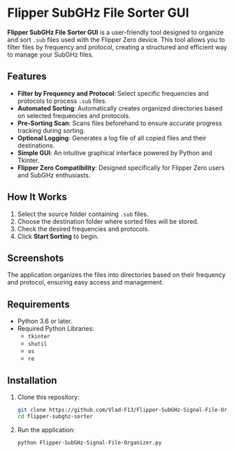 # Flipper SubGHz File Sorter GUI

**Flipper SubGHz File Sorter GUI** is a user-friendly tool designed to organize and sort `.sub` files used with the Flipper Zero device. This tool allows you to filter files by frequency and protocol, creating a structured and efficient way to manage your SubGHz files.

## Features
- **Filter by Frequency and Protocol**: Select specific frequencies and protocols to process `.sub` files.
- **Automated Sorting**: Automatically creates organized directories based on selected frequencies and protocols.
- **Pre-Sorting Scan**: Scans files beforehand to ensure accurate progress tracking during sorting.
- **Optional Logging**: Generates a log file of all copied files and their destinations.
- **Simple GUI**: An intuitive graphical interface powered by Python and Tkinter.
- **Flipper Zero Compatibility**: Designed specifically for Flipper Zero users and SubGHz enthusiasts.

## How It Works
1. Select the source folder containing `.sub` files.
2. Choose the destination folder where sorted files will be stored.
3. Check the desired frequencies and protocols.
4. Click **Start Sorting** to begin.

## Screenshots

The application organizes the files into directories based on their frequency and protocol, ensuring easy access and management.

## Requirements
- Python 3.6 or later.
- Required Python Libraries:
  - `tkinter`
  - `shutil`
  - `os`
  - `re`

## Installation
1. Clone this repository:
   ```bash
   git clone https://github.com/Vlad-F13/Flipper-SubGHz-Signal-File-Organizer.git
   cd flipper-subghz-sorter
2. Run the application:
   ```bash
   python Flipper-SubGHz-Signal-File-Organizer.py

   
